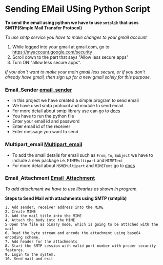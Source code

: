 # Sending EMail USing Python Script

**To send the email using python we have to use `smtplib` that uses SMTP(Simple Mail Transfer Protocol)**

_To use smtp service you have to make changes to your gmail account_
1. While logged into your gmail at gmail.com, go to https://myaccount.google.com/security 
2. Scroll down to the part that says "Allow less secure apps"
3. Turn ON "allow less secure apps".

_If you don't want to make your main gmail less secure, or if you don't already have gmail, then sign up for a new gmail solely for this purpose._
### Email_Sender [email_sender](https://github.com/swapnil-93/Python_Projects/blob/master/Email_Sender/email_sender.py)

* In this project we have created a simple program to send email
* We have used smtp protocol and module to send email.
* For more detail about smtp library use can go to [docs](https://docs.python.org/3/library/smtplib.html)
* You have to run the python file 
* Enter your email id and password
* Enter email id of the receiver
* Enter message you want to send

### Multipart_email [Multipart_email](https://github.com/swapnil-93/Python_Projects/blob/master/Email_Sender/Multipart_email.py)
* To add the small details for email such as `From`, `To`, `Subject` we have to include a new package i.e. `MIMEMultipart` and `MIMEText`
* For more detail about `MSMEMultipart` and `MIMEText` go to [docs](https://docs.python.org/3.8/library/email.mime.html)

### Email_Attachment [Email_Attachment](https://github.com/swapnil-93/Python_Projects/blob/master/Email_Sender/Email_Attachment.py)
_To add attachment we have to use libraries as shown in program._

**Steps to Send Mail with attachments using SMTP (smtplib)**

    1. Add sender, receiver address into the MIME
    2. Create MIME
    3. Add the mail title into the MIME
    4. Attach the body into the MIME
    5 Open the file as binary mode, which is going to be attached with the mail
    6. Read the byte stream and encode the attachment using base64 encoding scheme.
    7. Add header for the attachments
    8. Start the SMTP session with valid port number with proper security features.
    9. Login to the system.
    10. Send mail and exit
